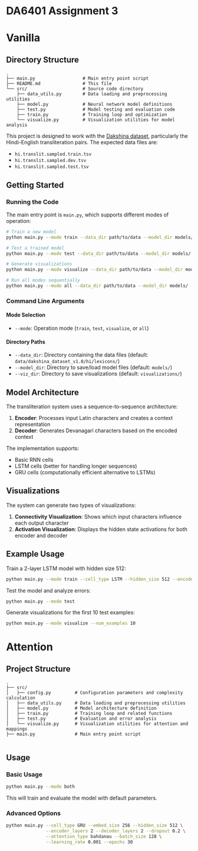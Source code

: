 # DA6401 Assignment 3



# Vanilla

## Directory Structure

```
.
├── main.py                  # Main entry point script
├── README.md                # This file
└── src/                     # Source code directory
    ├── data_utils.py        # Data loading and preprocessing utilities
    ├── model.py             # Neural network model definitions
    ├── test.py              # Model testing and evaluation code
    ├── train.py             # Training loop and optimization
    └── visualize.py         # Visualization utilities for model analysis
```



This project is designed to work with the [Dakshina dataset](https://github.com/google-research-datasets/dakshina), particularly the Hindi-English transliteration pairs. The expected data files are:
- `hi.translit.sampled.train.tsv`
- `hi.translit.sampled.dev.tsv`
- `hi.translit.sampled.test.tsv`

## Getting Started


### Running the Code

The main entry point is `main.py`, which supports different modes of operation:

```bash
# Train a new model
python main.py --mode train --data_dir path/to/data --model_dir models/

# Test a trained model
python main.py --mode test --data_dir path/to/data --model_dir models/

# Generate visualizations
python main.py --mode visualize --data_dir path/to/data --model_dir models/ --viz_dir visualizations/

# Run all modes sequentially
python main.py --mode all --data_dir path/to/data --model_dir models/ --viz_dir visualizations/
```

### Command Line Arguments

#### Mode Selection
- `--mode`: Operation mode (`train`, `test`, `visualize`, or `all`)

#### Directory Paths
- `--data_dir`: Directory containing the data files (default: `data/dakshina_dataset_v1.0/hi/lexicons/`)
- `--model_dir`: Directory to save/load model files (default: `models/`)
- `--viz_dir`: Directory to save visualizations (default: `visualizations/`)


## Model Architecture

The transliteration system uses a sequence-to-sequence architecture:

1. **Encoder**: Processes input Latin characters and creates a context representation
2. **Decoder**: Generates Devanagari characters based on the encoded context

The implementation supports:
- Basic RNN cells
- LSTM cells (better for handling longer sequences)
- GRU cells (computationally efficient alternative to LSTMs)

## Visualizations

The system can generate two types of visualizations:

1. **Connectivity Visualization**: Shows which input characters influence each output character
2. **Activation Visualization**: Displays the hidden state activations for both encoder and decoder



## Example Usage

Train a 2-layer LSTM model with hidden size 512:

```bash
python main.py --mode train --cell_type LSTM --hidden_size 512 --encoder_layers 2 --decoder_layers 2 --epochs 20
```

Test the model and analyze errors:

```bash
python main.py --mode test
```

Generate visualizations for the first 10 test examples:

```bash
python main.py --mode visualize --num_examples 10
```
# Attention

## Project Structure

```
.
├── src/
│   ├── config.py         # Configuration parameters and complexity calculation
│   ├── data_utils.py     # Data loading and preprocessing utilities
│   ├── model.py          # Model architecture definition
│   ├── train.py          # Training loop and related functions
│   ├── test.py           # Evaluation and error analysis
│   └── visualize.py      # Visualization utilities for attention and mappings
├── main.py               # Main entry point script
            
```

## Usage

### Basic Usage

```bash
python main.py --mode both
```

This will train and evaluate the model with default parameters.

### Advanced Options

```bash
python main.py --cell_type GRU --embed_size 256 --hidden_size 512 \
               --encoder_layers 2 --decoder_layers 2 --dropout 0.2 \
               --attention_type bahdanau --batch_size 128 \
               --learning_rate 0.001 --epochs 30
```
